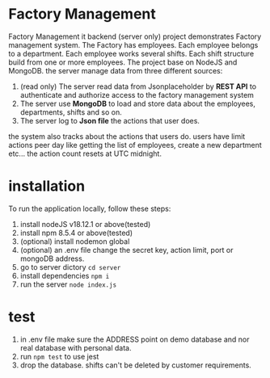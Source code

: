 # Factory Management
Factory Management it backend (server only) project demonstrates Factory management system. The Factory has employees. Each employee belongs to a department. Each employee works several shifts. Each shift structure build from one or more employees.
The project base on NodeJS and MongoDB. the server manage data from three different sources:
1. (read only) The server read data from Jsonplaceholder by **REST API** to authenticate and authorize access to the factory management system
2. The server use **MongoDB** to load and store data about the employees, departments, shifts and so on.
3. The server log to **Json file** the actions that user does.

the system also tracks about the actions that users do. users have limit actions peer day like getting the list of employees, create a new department etc...
the action count resets at UTC midnight.

# installation
To run the application locally, follow these steps:
1. install nodeJS v18.12.1 or above(tested)
2. install npm 8.5.4 or above(tested)
3. (optional) install nodemon global
4. (optional) an .env file change the secret key, action limit, port or mongoDB address.
5. go to server dictory `cd server`
6. install dependencies `npm i`
7. run the server `node index.js`

# test
1. in .env file make sure the ADDRESS point on demo database and nor real database with personal data.
2. run `npm test` to use jest
3. drop the database. shifts can't be deleted by customer requirements.

